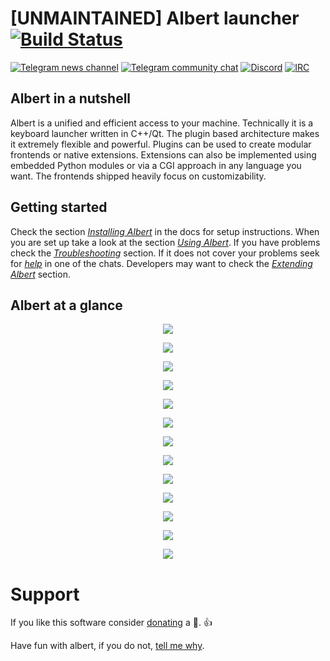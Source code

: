 # [UNMAINTAINED] Albert launcher [![Build Status](https://api.travis-ci.org/albertlauncher/albert.svg?branch=dev)](https://travis-ci.org/albertlauncher/albert)

[![Telegram news channel](https://img.shields.io/badge/news%20channel-telegram-0088cc.svg?style=flat)](https://telegram.me/albertlauncher)
[![Telegram community chat](https://img.shields.io/badge/chat-telegram-0088cc.svg?style=flat)](https://telegram.me/albert_launcher_community)
[![Discord](https://img.shields.io/badge/chat-discord-7289da.svg?style=flat)](https://discord.gg/enGMWUG)
[![IRC](https://img.shields.io/badge/chat-IRC-brightgreen.svg)](http://webchat.freenode.net/?channels=%23albertlauncher)

## Albert in a nutshell

Albert is a unified and efficient access to your machine. Technically it is a keyboard launcher written in C++/Qt. The plugin based architecture makes it extremely flexible and powerful. Plugins can be used to create modular frontends or native extensions. Extensions can also be implemented using embedded Python modules or via a CGI approach in any language you want. The frontends shipped heavily focus on customizability.

## Getting started

Check the section [*Installing Albert*](https://albertlauncher.github.io/docs/installing/) in the docs for setup instructions. When you are set up take a look at the section [*Using Albert*](https://albertlauncher.github.io/docs/using/). If you have problems check the [*Troubleshooting*](https://albertlauncher.github.io/docs/faq/) section. If it does not cover your problems seek for [*help*](https://albertlauncher.github.io/help/) in one of the chats. Developers may want to check the [*Extending Albert*](https://albertlauncher.github.io/docs/extending/) section.

## Albert at a glance

<p align="center"><img src="https://i.imgur.com/9Yc7unp.jpg"></p>
<p align="center"><img src="https://i.imgur.com/BaMlWit.jpg"></p>
<p align="center"><img src="https://i.imgur.com/NJvIyXO.jpg"></p>
<p align="center"><img src="https://i.imgur.com/22SEMOJ.jpg"></p>
<p align="center"><img src="https://i.imgur.com/jBywwko.jpg"></p>
<p align="center"><img src="https://i.imgur.com/hmvpgxC.jpg"></p>
<p align="center"><img src="https://i.imgur.com/RQxbi9m.jpg"></p>
<p align="center"><img src="https://i.imgur.com/IvBcMyv.jpg"></p>
<p align="center"><img src="https://i.imgur.com/OCmAYGP.jpg"></p>
<p align="center"><img src="https://i.imgur.com/eKSRbDC.jpg"></p>
<p align="center"><img src="https://i.imgur.com/lbf3BlB.jpg"></p>
<p align="center"><img src="https://i.imgur.com/eNwgakM.jpg"></p>
<p align="center"><img src="https://i.imgur.com/LuiAmzU.jpg"></p>

# Support

If you like this software consider [donating](https://albertlauncher.github.io/docs/donation/) a :beer:. :+1:

Have fun with albert, if you do not, [tell me why](https://telegram.me/albert_launcher_community).
